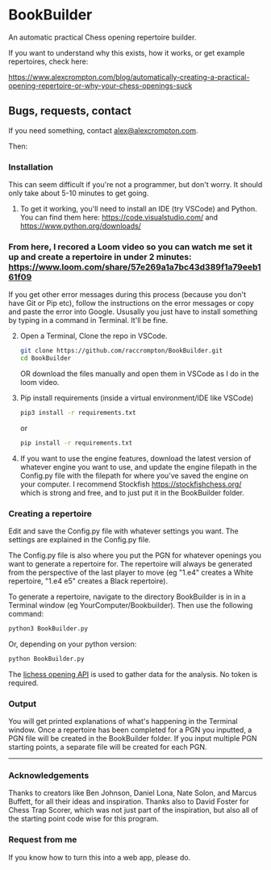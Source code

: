 

# BookBuilder
An automatic practical Chess opening repertoire builder.


If you want to understand why this exists, how it works, or get example repertoires, check here:

https://www.alexcrompton.com/blog/automatically-creating-a-practical-opening-repertoire-or-why-your-chess-openings-suck


## Bugs, requests, contact
If you need something, contact alex@alexcrompton.com.

Then:

<!-- INSTALLATION -->
### Installation
This can seem difficult if you're not a programmer, but don't worry. It should only take about 5-10 minutes to get going.


1. To get it working, you'll need to install an IDE (try VSCode) and Python. You can find them here: https://code.visualstudio.com/ and https://www.python.org/downloads/ 

### From here, I recored a Loom video so you can watch me set it up and create a repertoire in under 2 minutes: https://www.loom.com/share/57e269a1a7bc43d389f1a79eeb161f09

If you get other error messages during this process (because you don't have Git or Pip etc), follow the instructions on the error messages or copy and paste the error into Google. Ususally you just have to install something by typing in a command in Terminal. It'll be fine.



2. Open a Terminal, Clone the repo in VSCode.
   ```sh
   git clone https://github.com/raccrompton/BookBuilder.git
   cd BookBuilder
   ```
   OR
   download the files manually and open them in VSCode as I do in the loom video.
   
3. Pip install requirements (inside a virtual environment/IDE like VSCode)
   ```sh
   pip3 install -r requirements.txt
   ```
   or
      ```sh
   pip install -r requirements.txt
   ```
   
4. If you want to use the engine features, download the latest version of whatever engine you want to use, and update the engine filepath in the Config.py file with the filepath for where you've saved the engine on your computer. I recommend Stockfish https://stockfishchess.org/ which is strong and free, and to just put it in the BookBuilder folder.


<!-- QUICKSTART -->
### Creating a repertoire

Edit and save the Config.py file with whatever settings you want. The settings are explained in the Config.py file.

The Config.py file is also where you put the PGN for whatever openings you want to generate a repertoire for. The repertoire will always be generated from the perspective of the last player to move (eg "1.e4" creates a White repertoire, "1.e4 e5" creates a Black repertoire).

To generate a repertoire, navigate to the directory BookBuilder is in in a Terminal window (eg YourComputer/Bookbuilder). Then use the following command:

   ```sh
   python3 BookBuilder.py
   ```
Or, depending on your python version:

   ```sh
   python BookBuilder.py
   ```


The [lichess opening API](https://lichess.org/api) is used to gather data for the analysis. No token is required.



### Output
You will get printed explanations of what's happening in the Terminal window. Once a repertoire has been completed for a PGN you inputted, a PGN file will be created in the BookBuilder folder. If you input multiple PGN starting points, a separate file will be created for each PGN.

---
<!-- ACKNOWLEDGEMENTS -->
### Acknowledgements

Thanks to creators like Ben Johnson, Daniel Lona, Nate Solon, and Marcus Buffett, for all their ideas and inspiration. Thanks also to David Foster for Chess Trap Scorer, which was not just part of the inspiration, but also all of the starting point code wise for this program. 

### Request from me
If you know how to turn this into a web app, please do.
